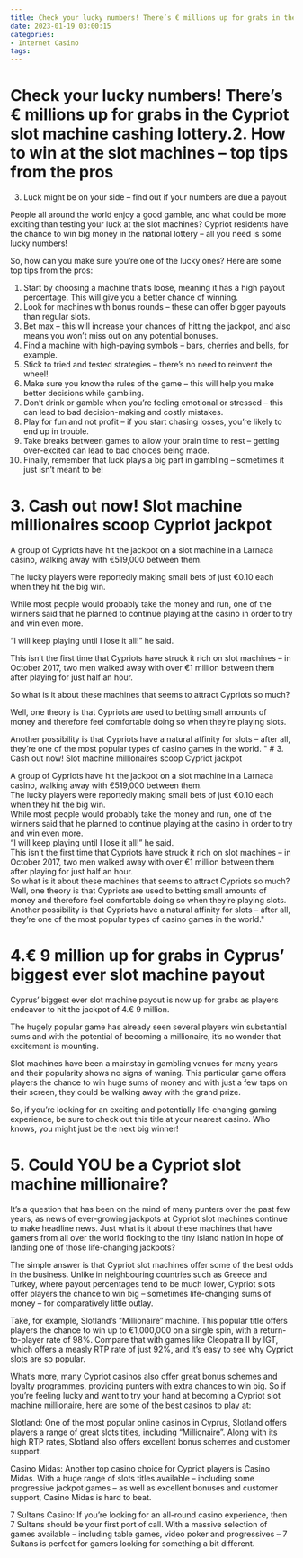```yaml
---
title: Check your lucky numbers! There’s € millions up for grabs in the Cypriot slot machine cashing lottery.2. How to win at the slot machines – top tips from the pros
date: 2023-01-19 03:00:15
categories:
- Internet Casino
tags:
---
```



#  Check your lucky numbers! There’s € millions up for grabs in the Cypriot slot machine cashing lottery.2. How to win at the slot machines – top tips from the pros
3. Luck might be on your side – find out if your numbers are due a payout

People all around the world enjoy a good gamble, and what could be more exciting than testing your luck at the slot machines? Cypriot residents have the chance to win big money in the national lottery – all you need is some lucky numbers!

So, how can you make sure you’re one of the lucky ones? Here are some top tips from the pros:

1. Start by choosing a machine that’s loose, meaning it has a high payout percentage. This will give you a better chance of winning.
2. Look for machines with bonus rounds – these can offer bigger payouts than regular slots.
3. Bet max – this will increase your chances of hitting the jackpot, and also means you won’t miss out on any potential bonuses.
4. Find a machine with high-paying symbols – bars, cherries and bells, for example.
5. Stick to tried and tested strategies – there’s no need to reinvent the wheel!
6. Make sure you know the rules of the game – this will help you make better decisions while gambling.
7. Don’t drink or gamble when you’re feeling emotional or stressed – this can lead to bad decision-making and costly mistakes.
8. Play for fun and not profit – if you start chasing losses, you’re likely to end up in trouble.
9. Take breaks between games to allow your brain time to rest – getting over-excited can lead to bad choices being made.
10. Finally, remember that luck plays a big part in gambling – sometimes it just isn’t meant to be!

# 3. Cash out now! Slot machine millionaires scoop Cypriot jackpot

A group of Cypriots have hit the jackpot on a slot machine in a Larnaca casino, walking away with €519,000 between them.

The lucky players were reportedly making small bets of just €0.10 each when they hit the big win.

While most people would probably take the money and run, one of the winners said that he planned to continue playing at the casino in order to try and win even more.

“I will keep playing until I lose it all!” he said.

This isn’t the first time that Cypriots have struck it rich on slot machines – in October 2017, two men walked away with over €1 million between them after playing for just half an hour.

So what is it about these machines that seems to attract Cypriots so much?

Well, one theory is that Cypriots are used to betting small amounts of money and therefore feel comfortable doing so when they’re playing slots.

Another possibility is that Cypriots have a natural affinity for slots – after all, they’re one of the most popular types of casino games in the world.
" # 3. Cash out now! Slot machine millionaires scoop Cypriot jackpot 

A group of Cypriots have hit the jackpot on a slot machine in a Larnaca casino, walking away with €519,000 between them.<br>  The lucky players were reportedly making small bets of just €0.10 each when they hit the big win.<br> While most people would probably take the money and run, one of the winners said that he planned to continue playing at the casino in order to try and win even more.<br> “I will keep playing until I lose it all!” he said.<br> This isn’t the first time that Cypriots have struck it rich on slot machines – in October 2017, two men walked away with over €1 million between them after playing for just half an hour.<br> So what is it about these machines that seems to attract Cypriots so much?<br>  Well, one theory is that Cypriots are used to betting small amounts of money and therefore feel comfortable doing so when they’re playing slots.<br> Another possibility is that Cypriots have a natural affinity for slots – after all, they’re one of the most popular types of casino games in the world."

# 4.€ 9 million up for grabs in Cyprus’ biggest ever slot machine payout

 Cyprus’ biggest ever slot machine payout is now up for grabs as players endeavor to hit the jackpot of 4.€ 9 million.

The hugely popular game has already seen several players win substantial sums and with the potential of becoming a millionaire, it’s no wonder that excitement is mounting.

Slot machines have been a mainstay in gambling venues for many years and their popularity shows no signs of waning. This particular game offers players the chance to win huge sums of money and with just a few taps on their screen, they could be walking away with the grand prize.

So, if you’re looking for an exciting and potentially life-changing gaming experience, be sure to check out this title at your nearest casino. Who knows, you might just be the next big winner!

# 5. Could YOU be a Cypriot slot machine millionaire?

It’s a question that has been on the mind of many punters over the past few years, as news of ever-growing jackpots at Cypriot slot machines continue to make headline news. Just what is it about these machines that have gamers from all over the world flocking to the tiny island nation in hope of landing one of those life-changing jackpots?

The simple answer is that Cypriot slot machines offer some of the best odds in the business. Unlike in neighbouring countries such as Greece and Turkey, where payout percentages tend to be much lower, Cypriot slots offer players the chance to win big – sometimes life-changing sums of money – for comparatively little outlay.

Take, for example, Slotland’s “Millionaire” machine. This popular title offers players the chance to win up to €1,000,000 on a single spin, with a return-to-player rate of 98%. Compare that with games like Cleopatra II by IGT, which offers a measly RTP rate of just 92%, and it’s easy to see why Cypriot slots are so popular.

What’s more, many Cypriot casinos also offer great bonus schemes and loyalty programmes, providing punters with extra chances to win big. So if you’re feeling lucky and want to try your hand at becoming a Cypriot slot machine millionaire, here are some of the best casinos to play at:

Slotland: One of the most popular online casinos in Cyprus, Slotland offers players a range of great slots titles, including “Millionaire”. Along with its high RTP rates, Slotland also offers excellent bonus schemes and customer support.

Casino Midas: Another top casino choice for Cypriot players is Casino Midas. With a huge range of slots titles available – including some progressive jackpot games – as well as excellent bonuses and customer support, Casino Midas is hard to beat.

7 Sultans Casino: If you’re looking for an all-round casino experience, then 7 Sultans should be your first port of call. With a massive selection of games available – including table games, video poker and progressives – 7 Sultans is perfect for gamers looking for something a bit different.